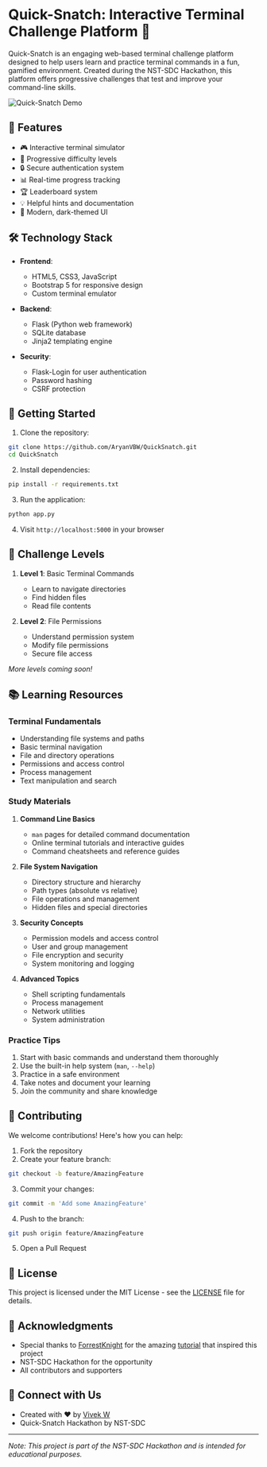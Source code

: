 # Quick-Snatch: Interactive Terminal Challenge Platform 🚀

Quick-Snatch is an engaging web-based terminal challenge platform designed to help users learn and practice terminal commands in a fun, gamified environment. Created during the NST-SDC Hackathon, this platform offers progressive challenges that test and improve your command-line skills.

![Quick-Snatch Demo](demo.gif)

## 🌟 Features

- 🎮 Interactive terminal simulator
- 🎯 Progressive difficulty levels
- 🔒 Secure authentication system
- 📊 Real-time progress tracking
- 🏆 Leaderboard system
- 💡 Helpful hints and documentation
- 🎨 Modern, dark-themed UI

## 🛠️ Technology Stack

- **Frontend**:
  - HTML5, CSS3, JavaScript
  - Bootstrap 5 for responsive design
  - Custom terminal emulator

- **Backend**:
  - Flask (Python web framework)
  - SQLite database
  - Jinja2 templating engine

- **Security**:
  - Flask-Login for user authentication
  - Password hashing
  - CSRF protection

## 🚀 Getting Started

1. Clone the repository:
```bash
git clone https://github.com/AryanVBW/QuickSnatch.git
cd QuickSnatch
```

2. Install dependencies:
```bash
pip install -r requirements.txt
```

3. Run the application:
```bash
python app.py
```

4. Visit `http://localhost:5000` in your browser

## 🎯 Challenge Levels

1. **Level 1**: Basic Terminal Commands
   - Learn to navigate directories
   - Find hidden files
   - Read file contents

2. **Level 2**: File Permissions
   - Understand permission system
   - Modify file permissions
   - Secure file access

*More levels coming soon!*

## 📚 Learning Resources

### Terminal Fundamentals
- Understanding file systems and paths
- Basic terminal navigation
- File and directory operations
- Permissions and access control
- Process management
- Text manipulation and search

### Study Materials
1. **Command Line Basics**
   - `man` pages for detailed command documentation
   - Online terminal tutorials and interactive guides
   - Command cheatsheets and reference guides

2. **File System Navigation**
   - Directory structure and hierarchy
   - Path types (absolute vs relative)
   - File operations and management
   - Hidden files and special directories

3. **Security Concepts**
   - Permission models and access control
   - User and group management
   - File encryption and security
   - System monitoring and logging

4. **Advanced Topics**
   - Shell scripting fundamentals
   - Process management
   - Network utilities
   - System administration

### Practice Tips
1. Start with basic commands and understand them thoroughly
2. Use the built-in help system (`man`, `--help`)
3. Practice in a safe environment
4. Take notes and document your learning
5. Join the community and share knowledge

## 🤝 Contributing

We welcome contributions! Here's how you can help:

1. Fork the repository
2. Create your feature branch:
```bash
git checkout -b feature/AmazingFeature
```
3. Commit your changes:
```bash
git commit -m 'Add some AmazingFeature'
```
4. Push to the branch:
```bash
git push origin feature/AmazingFeature
```
5. Open a Pull Request

## 📝 License

This project is licensed under the MIT License - see the [LICENSE](LICENSE) file for details.

## 🙏 Acknowledgments

- Special thanks to [ForrestKnight](https://www.youtube.com/@fknight) for the amazing [tutorial](https://youtu.be/KtYby2QN0kQ?si=gTshuFyfizpJyiM-) that inspired this project
- NST-SDC Hackathon for the opportunity
- All contributors and supporters

## 🔗 Connect with Us

- Created with ❤️ by [Vivek W](https://github.com/AryanVBW)
- Quick-Snatch Hackathon by NST-SDC

---
*Note: This project is part of the NST-SDC Hackathon and is intended for educational purposes.*
